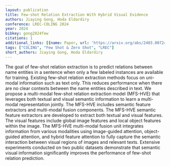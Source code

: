```yaml
---
layout: publication
title: Few-shot Relation Extraction With Hybrid Visual Evidence
authors: Jiaying Gong, Hoda Eldardiry
conference: LREC-COLING 2024
year: 2024
bibkey: gong2024few
citations: 1
additional_links: [{name: Paper, url: 'https://arxiv.org/abs/2403.00724'}]
tags: ["COLING", "Few Shot & Zero Shot", "LREC"]
short_authors: Jiaying Gong, Hoda Eldardiry
---
```

The goal of few-shot relation extraction is to predict relations between name
entities in a sentence when only a few labeled instances are available for
training. Existing few-shot relation extraction methods focus on uni-modal
information such as text only. This reduces performance when there are no clear
contexts between the name entities described in text. We propose a multi-modal
few-shot relation extraction model (MFS-HVE) that leverages both textual and
visual semantic information to learn a multi-modal representation jointly. The
MFS-HVE includes semantic feature extractors and multi-modal fusion components.
The MFS-HVE semantic feature extractors are developed to extract both textual
and visual features. The visual features include global image features and
local object features within the image. The MFS-HVE multi-modal fusion unit
integrates information from various modalities using image-guided attention,
object-guided attention, and hybrid feature attention to fully capture the
semantic interaction between visual regions of images and relevant texts.
Extensive experiments conducted on two public datasets demonstrate that
semantic visual information significantly improves the performance of few-shot
relation prediction.